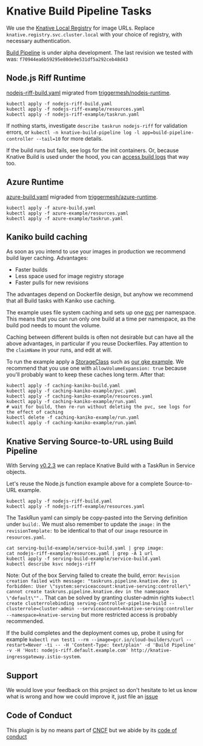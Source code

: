 # Knative Build Pipeline Tasks

We use the [Knative Local Registry](https://github.com/triggermesh/knative-local-registry) for image URLs.
Replace `knative.registry.svc.cluster.local` with your choice of registry, with necessary authentication.

[Build Pipeline](https://github.com/knative/build-pipeline) is under alpha development.
The last revision we tested with was: `f70944ea6b59295e80de9e531df5a292ceb48d43`



## Node.js Riff Runtime

[nodejs-riff-build.yaml](./nodejs-riff-build.yaml) migrated from [triggermesh/nodejs-runtime](https://github.com/triggermesh/nodejs-runtime/blob/master/knative-build-template.yaml).

```
kubectl apply -f nodejs-riff-build.yaml
kubectl apply -f nodejs-riff-example/resources.yaml
kubectl apply -f nodejs-riff-example/taskrun.yaml
```

If nothing starts, investigate `describe taskrun nodejs-riff` for validation errors, or `kubectl -n knative-build-pipeline log -l app=build-pipeline-controller --tail=10` for more details.

If the build runs but fails, see logs for the init containers. Or, because Knative Build is used under the hood, you can [access build logs](https://github.com/knative/docs/blob/master/serving/accessing-logs.md) that way too.

## Azure Runtime

[azure-build.yaml](./azure-build.yaml) migraded from [triggermesh/azure-runtime](https://github.com/triggermesh/azure-runtime/blob/master/knative-build-template.yaml).

```
kubectl apply -f azure-build.yaml
kubectl apply -f azure-example/resources.yaml
kubectl apply -f azure-example/taskrun.yaml
```

## Kaniko build caching

As soon as you intend to use your images in production we recommend build layer caching. Advantages:

 * Faster builds
 * Less space used for image registry storage
 * Faster pulls for new revisions

The advantages depend on Dockerfile design,
but anyhow we recommend that all Build tasks with Kaniko use caching.

The example uses file system caching and sets up one [pvc](https://kubernetes.io/docs/concepts/storage/persistent-volumes/#persistentvolumeclaims) per namespace.
This means that you can run only one build at a time per namespace,
as the build pod needs to mount the volume.

Caching between different builds is often not desirable but can have all the above advantages,
in particular if you reuse Dockerfiles.
Pay attention to the `claimName` in your runs, and edit at will.

To run the example apply a [StorageClass](https://kubernetes.io/docs/concepts/storage/storage-classes/)
such as [our gke example](./caching-kaniko-example/storageclassl-gke.yaml).
We recommend that you use one with `allowVolumeExpansion: true`
because you'll probably want to keep these caches long term. After that:

```
kubectl apply -f caching-kaniko-build.yaml
kubectl apply -f caching-kaniko-example/pvc.yaml
kubectl apply -f caching-kaniko-example/resources.yaml
kubectl apply -f caching-kaniko-example/run.yaml
# wait for build, then re-run without deleting the pvc, see logs for the effect of caching
kubectl delete -f caching-kaniko-example/run.yaml
kubectl apply -f caching-kaniko-example/run.yaml
```

## Knative Serving Source-to-URL using Build Pipeline

With Serving [v0.2.3](https://github.com/knative/serving/releases/tag/v0.2.3) we can replace Knative Build with a TaskRun in Service objects.

Let's reuse the Node.js function example above for a complete Source-to-URL example.

```
kubectl apply -f nodejs-riff-build.yaml
kubectl apply -f nodejs-riff-example/resources.yaml
```

The TaskRun yaml can simply be copy-pasted into the Serving definition under `build:`.
We must also remember to update the `image:` in the `revisionTemplate:`
to be identical to that of our `image` resource in `resources.yaml`.

```
cat serving-build-example/service-build.yaml | grep image:
cat nodejs-riff-example/resources.yaml | grep -A 1 url
kubectl apply -f serving-build-example/service-build.yaml
kubectl describe ksvc nodejs-riff
```

Note: Out of the box Serving failed to create the build, error: `Revision creation failed with message: "taskruns.pipeline.knative.dev is forbidden: User \"system:serviceaccount:knative-serving:controller\" cannot create taskruns.pipeline.knative.dev in the namespace \"default\"".`. That can be solved by granting cluster-admin rights `kubectl create clusterrolebinding serving-controller-pipeline-build --clusterrole=cluster-admin --serviceaccount=knative-serving:controller --namespace=knative-serving` but more restricted access is probably recommended.

If the build completes and the deployment comes up, probe it using for example `kubectl run test1 --rm --image=gcr.io/cloud-builders/curl --restart=Never -ti -- -H 'Content-Type: text/plain' -d 'Build Pipeline' -v -H 'Host: nodejs-riff.default.example.com' http://knative-ingressgateway.istio-system`.

## Support

We would love your feedback on this project so don't hesitate to let us know what is wrong and how we could improve it, just file an [issue](https://github.com/triggermesh/charts/issues/new)

## Code of Conduct

This plugin is by no means part of [CNCF](https://www.cncf.io/) but we abide by its [code of conduct](https://github.com/cncf/foundation/blob/master/code-of-conduct.md)
